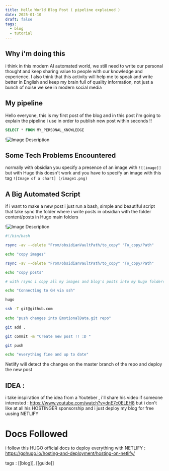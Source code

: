 ```yaml
---
title: Hello World Blog Post ( pipeline explained )
date: 2025-01-10
draft: false
tags:
  - blog
  - tutorial
---
```


## Why i'm doing this

i think in this modern AI automated world, we still need to write our personal thought and keep sharing value to people with our knowledge and experience.
I also think that this activity will help me to speak and write better in English and keep my brain full of quality information, not just a bunch of noise we see in modern social media 

## My pipeline

Hello everyone, this is my first post of the blog and in this post i'm going to explain the pipeline i use in order to publish new post within seconds !!

```SQL
SELECT * FROM MY_PERSONAL_KNOWLEDGE
```


!![Image Description](/image1.png)
## Some Tech Problems Encountered 

normally with obsidian you specify a presence of an image with   `![[image]]` but with Hugo this doesn't work and you have to specify an image with this tag `![Image of a chart] (/image1.png)`

## A Big Automated Script

if i want to make a new post i just run a bash, simple and beautiful script that take sync the folder where i write posts in obsidian with the folder content/posts in Hugo main folders


!![Image Description](/image2.png)

```bash
#!/bin/bash

rsync -av --delete "From/obsidianVaultPath/to_copy" "To_copy/Path"

echo "copy images"

rsync -av --delete "From/obsidianVaultPath/to_copy" "To_copy/Path"

echo "copy posts"

# with rsync i copy all my images and blog's posts into my hugo folders

echo "Connecting to GH via ssh"

hugo

ssh -T git@github.com
  
echo "push changes into EmotionalData.git repo"

git add .

git commit -m "Create new post !! :D "

git push

echo "everything fine and up to date"
```

Netlify will detect the changes on the master branch of the repo and deploy the new post

## IDEA : 

i take inspiration of the idea from a Youteber , i'll share his video if someone interested :
https://www.youtube.com/watch?v=dnE7c0ELEH8 but i don't like at all his HOSTINGER sponsorship and i just deploy my blog for free uusing NETLIFY

# Docs Followed

i follow this HUGO official docs to deploy everything with NETLIFY :
https://gohugo.io/hosting-and-deployment/hosting-on-netlify/

tags : [[blog]], [[guide]]
